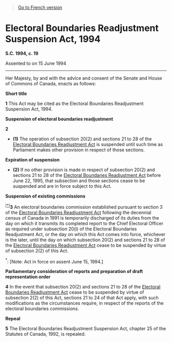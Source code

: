 > [Go to French version](/fr/Lois/Lois%20du%20Canada/1994/ch.%2019.md)

# Electoral Boundaries Readjustment Suspension Act, 1994

**S.C. 1994, c. 19**


Assented to on 15 June 1994

----------



Her Majesty, by and with the advice and consent of the Senate and House of Commons of Canada, enacts as follows:






**Short title**

**1** This Act may be cited as the Electoral Boundaries Readjustment Suspension Act, 1994.




**Suspension of electoral boundaries readjustment**

**2** 

- **(1)** The operation of subsection 20(2) and sections 21 to 28 of the [Electoral Boundaries Readjustment Act](/en/Acts/Revised%20Statutes%20of%20Canada/E/E-3.md) is suspended until such time as Parliament makes other provision in respect of those sections.

**Expiration of suspension**

- **(2)** If no other provision is made in respect of subsection 20(2) and sections 21 to 28 of the [Electoral Boundaries Readjustment Act](/en/Acts/Revised%20Statutes%20of%20Canada/E/E-3.md) before June 22, 1995, that subsection and those sections cease to be suspended and are in force subject to this Act.




**Suspension of existing commissions**

<sup><a href='#E-3.1_en_1'>[*]</a></sup>**3** An electoral boundaries commission established pursuant to section 3 of the [Electoral Boundaries Readjustment Act](/en/Acts/Revised%20Statutes%20of%20Canada/E/E-3.md) following the decennial census of Canada in 1991 is temporarily discharged of its duties from the day on which it transmits its completed report to the Chief Electoral Officer as required under subsection 20(l) of the Electoral Boundaries Readjustment Act, or the day on which this Act comes into force, whichever is the later, until the day on which subsection 20(2) and sections 21 to 28 of the [Electoral Boundaries Readjustment Act](/en/Acts/Revised%20Statutes%20of%20Canada/E/E-3.md) cease to be suspended by virtue of subsection 2(2) of this Act.

<a name='E-3.1_en_1'><sup>*</sup></a>: [Note: Act in force on assent June 15, 1994.]<br />




**Parliamentary consideration of reports and preparation of draft representation order**

**4** In the event that subsection 20(2) and sections 21 to 28 of the [Electoral Boundaries Readjustment Act](/en/Acts/Revised%20Statutes%20of%20Canada/E/E-3.md) cease to be suspended by virtue of subsection 2(2) of this Act, sections 21 to 24 of that Act apply, with such modifications as the circumstances require, in respect of the reports of the electoral boundaries commissions.




**Repeal**

**5** The Electoral Boundaries Readjustment Suspension Act, chapter 25 of the Statutes of Canada, 1992, is repealed.



